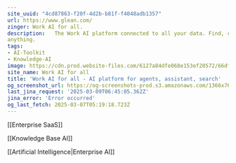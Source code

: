 ```yaml
---
site_uuid: "4cd87863-f20f-4d2b-b81f-f4048adb1357"
url: https://www.glean.com/
zinger: Work AI for all.
description:   The Work AI platform connected to all your data. Find, create, and automate
anything.
tags:
- AI-Toolkit
- Knowledge-AI
image: https://cdn.prod.website-files.com/6127a84dfe068e153ef20572/66df3ec7d95ad78e65888721_Website%20preview%20card.webp
site_name: Work AI for all
title: 'Work AI for all - AI platform for agents, assistant, search'
og_screenshot_url: https://og-screenshots-prod.s3.amazonaws.com/1366x768/80/false/813e921aa03baca49fc561766f4b3c788522f4c6b184c51c76d6ce09e4412b4b.jpeg
last_jina_request: '2025-03-09T06:45:05.362Z'
jina_error: 'Error occurred'
og_last_fetch: 2025-03-07T05:19:18.723Z
---
```

[[Enterprise SaaS]]

[[Knowledge Base AI]]

[[Artificial Intelligence|Enterprise AI]]
